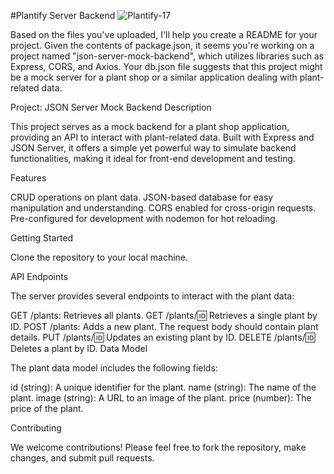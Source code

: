 #Plantify Server Backend
![Plantify-17](https://github.com/mohamed1410/json-server-backend/assets/159791027/eaa25ea8-28bd-49e9-9ad9-a98866d57bec)

Based on the files you've uploaded, I'll help you create a README for your project. Given the contents of package.json, it seems you're working on a project named "json-server-mock-backend", which utilizes libraries such as Express, CORS, and Axios. Your db.json file suggests that this project might be a mock server for a plant shop or a similar application dealing with plant-related data.

Project: JSON Server Mock Backend
Description

This project serves as a mock backend for a plant shop application, providing an API to interact with plant-related data. Built with Express and JSON Server, it offers a simple yet powerful way to simulate backend functionalities, making it ideal for front-end development and testing.

Features

CRUD operations on plant data.
JSON-based database for easy manipulation and understanding.
CORS enabled for cross-origin requests.
Pre-configured for development with nodemon for hot reloading.

Getting Started

Clone the repository to your local machine.


API Endpoints

The server provides several endpoints to interact with the plant data:

GET /plants: Retrieves all plants.
GET /plants/:id: Retrieves a single plant by ID.
POST /plants: Adds a new plant. The request body should contain plant details.
PUT /plants/:id: Updates an existing plant by ID.
DELETE /plants/:id: Deletes a plant by ID.
Data Model

The plant data model includes the following fields:

id (string): A unique identifier for the plant.
name (string): The name of the plant.
image (string): A URL to an image of the plant.
price (number): The price of the plant.

Contributing

We welcome contributions! Please feel free to fork the repository, make changes, and submit pull requests.
